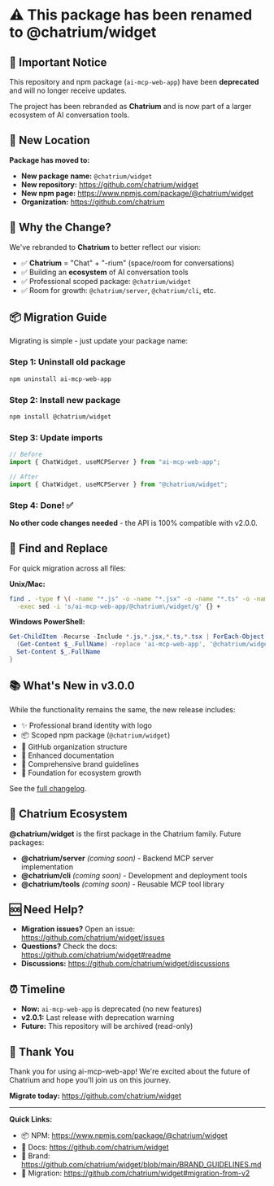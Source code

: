 # ⚠️ This package has been renamed to @chatrium/widget

## 📢 Important Notice

This repository and npm package (`ai-mcp-web-app`) have been **deprecated** and will no longer receive updates.

The project has been rebranded as **Chatrium** and is now part of a larger ecosystem of AI conversation tools.

## 🎉 New Location

**Package has moved to:**

- **New package name:** `@chatrium/widget`
- **New repository:** https://github.com/chatrium/widget
- **New npm page:** https://www.npmjs.com/package/@chatrium/widget
- **Organization:** https://github.com/chatrium

## 🚀 Why the Change?

We've rebranded to **Chatrium** to better reflect our vision:

- ✅ **Chatrium** = "Chat" + "-rium" (space/room for conversations)
- ✅ Building an **ecosystem** of AI conversation tools
- ✅ Professional scoped package: `@chatrium/widget`
- ✅ Room for growth: `@chatrium/server`, `@chatrium/cli`, etc.

## 📦 Migration Guide

Migrating is simple - just update your package name:

### Step 1: Uninstall old package

```bash
npm uninstall ai-mcp-web-app
```

### Step 2: Install new package

```bash
npm install @chatrium/widget
```

### Step 3: Update imports

```javascript
// Before
import { ChatWidget, useMCPServer } from "ai-mcp-web-app";

// After  
import { ChatWidget, useMCPServer } from "@chatrium/widget";
```

### Step 4: Done! ✅

**No other code changes needed** - the API is 100% compatible with v2.0.0.

## 🔄 Find and Replace

For quick migration across all files:

**Unix/Mac:**
```bash
find . -type f \( -name "*.js" -o -name "*.jsx" -o -name "*.ts" -o -name "*.tsx" \) \
  -exec sed -i 's/ai-mcp-web-app/@chatrium\/widget/g' {} +
```

**Windows PowerShell:**
```powershell
Get-ChildItem -Recurse -Include *.js,*.jsx,*.ts,*.tsx | ForEach-Object { 
  (Get-Content $_.FullName) -replace 'ai-mcp-web-app', '@chatrium/widget' | 
  Set-Content $_.FullName 
}
```

## 📚 What's New in v3.0.0

While the functionality remains the same, the new release includes:

- ✨ Professional brand identity with logo
- 📦 Scoped npm package (`@chatrium/widget`)
- 🏢 GitHub organization structure
- 📖 Enhanced documentation
- 🎨 Comprehensive brand guidelines
- 🔮 Foundation for ecosystem growth

See the [full changelog](https://github.com/chatrium/widget/blob/main/CHANGELOG.md).

## 🌟 Chatrium Ecosystem

**@chatrium/widget** is the first package in the Chatrium family. Future packages:

- **@chatrium/server** _(coming soon)_ - Backend MCP server implementation
- **@chatrium/cli** _(coming soon)_ - Development and deployment tools
- **@chatrium/tools** _(coming soon)_ - Reusable MCP tool library

## 🆘 Need Help?

- **Migration issues?** Open an issue: https://github.com/chatrium/widget/issues
- **Questions?** Check the docs: https://github.com/chatrium/widget#readme
- **Discussions:** https://github.com/chatrium/widget/discussions

## ⏰ Timeline

- **Now:** `ai-mcp-web-app` is deprecated (no new features)
- **v2.0.1:** Last release with deprecation warning
- **Future:** This repository will be archived (read-only)

## 🙏 Thank You

Thank you for using ai-mcp-web-app! We're excited about the future of Chatrium and hope you'll join us on this journey.

**Migrate today:** https://github.com/chatrium/widget

---

**Quick Links:**

- 📦 NPM: https://www.npmjs.com/package/@chatrium/widget
- 📖 Docs: https://github.com/chatrium/widget
- 🎨 Brand: https://github.com/chatrium/widget/blob/main/BRAND_GUIDELINES.md
- 🔄 Migration: https://github.com/chatrium/widget#migration-from-v2

